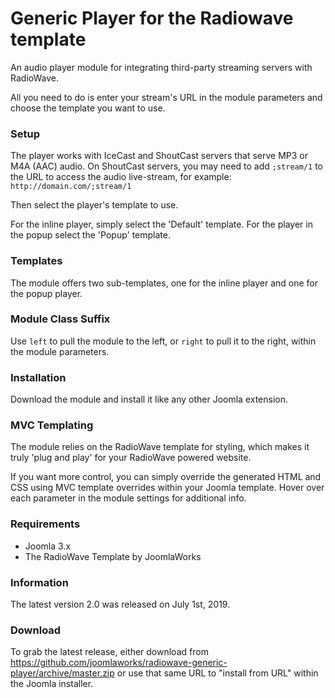 # Generic Player for the Radiowave template
An audio player module for integrating third-party streaming servers with RadioWave.

All you need to do is enter your stream's URL in the module parameters and choose the template you want to use.

### Setup
The player works with IceCast and ShoutCast servers that serve MP3 or M4A (AAC) audio. On ShoutCast servers, you may need to add ``;stream/1`` to the URL to access the audio live-stream, for example: ``http://domain.com/;stream/1``

Then select the player's template to use.

For the inline player, simply select the 'Default' template. For the player in the popup select the 'Popup' template.

### Templates
The module offers two sub-templates, one for the inline player and one for the popup player.

### Module Class Suffix
Use ``left`` to pull the module to the left, or ``right`` to pull it to the right, within the module parameters.

### Installation
Download the module and install it like any other Joomla extension.

### MVC Templating
The module relies on the RadioWave template for styling, which makes it truly 'plug and play' for your RadioWave powered website.

If you want more control, you can simply override the generated HTML and CSS using MVC template overrides within your Joomla template. Hover over each parameter in the module settings for additional info.

### Requirements
- Joomla 3.x
- The RadioWave Template by JoomlaWorks

### Information
The latest version 2.0 was released on July 1st, 2019.

### Download
To grab the latest release, either download from https://github.com/joomlaworks/radiowave-generic-player/archive/master.zip or use that same URL to "install from URL" within the Joomla installer.
